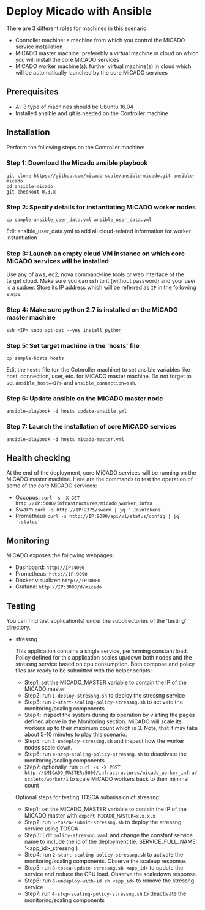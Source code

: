 # Deploy Micado with Ansible

There are 3 different roles for machines in this scenario:
 - Controller machine: a machine from which you control the MiCADO service installation
 - MiCADO master machine: preferebly a virtual machine in cloud on which you will install the core MiCADO services
 - MiCADO worker machine(s): further virtual machine(s) in cloud which will be automatically launched by the core MiCADO services

## Prerequisites

 - All 3 type of machines should be Ubuntu 16.04
 - Installed ansible and git is needed on the Controller machine

## Installation

Perform the following steps on the Controller machine:

### Step 1: Download the Micado ansible playbook

```
git clone https://github.com/micado-scale/ansible-micado.git ansible-micado
cd ansible-micado
git checkout 0.3.x
```

### Step 2: Specify details for instantiating MiCADO worker nodes

```
cp sample-ansible_user_data.yml ansible_user_data.yml
```
Edit ansible_user_data.yml to add all cloud-related information for worker instantiation

### Step 3: Launch an empty cloud VM instance on which core MiCADO services will be installed

Use any of aws, ec2, nova command-line tools or web interface of the target cloud. Make sure you can ssh to it (without password) and your user is a sudoer. Store its IP address which will be referred as `IP` in the following steps.

### Step 4: Make sure python 2.7 is installed on the MiCADO master machine

```
ssh <IP> sudo apt-get --yes install python
```

### Step 5: Set target machine in the 'hosts' file

```
cp sample-hosts hosts
```
Edit the `hosts` file (on the Cotnroller machine) to set ansible variables like host, connection, user, etc. for MiCADO master machine. Do not forget to set `ansible_host=<IP>` and `ansible_connection=ssh`.

### Step 6: Update ansible on the MiCADO master node

```
ansible-playbook -i hosts update-ansible.yml
```

### Step 7: Launch the installation of core MiCADO services

```
ansible-playbook -i hosts micado-master.yml
```

## Health checking

At the end of the deployment, core MiCADO services will be running on the MiCADO master machine. Here are the commands to test the operation of some of the core MiCADO services:

- Occopus:
```curl -s -X GET http://IP:5000/infrastructures/micado_worker_infra```
- Swarm
```curl -s http://IP:2375/swarm | jq '.JoinTokens'```
- Prometheus
```curl -s http://IP:9090/api/v1/status/config | jq '.status'```

## Monitoring

MiCADO exposes the following webpages:
- Dashboard:
```http://IP:4000```
- Prometheus:
```http://IP:9090```
- Docker visualizer:
```http://IP:8080```
- Grafana:
```http://IP:3000/d/micado```

## Testing

You can find test application(s) under the subdirectories of the 'testing' directory.

- stressng

  This application contains a single service, performing constant load. Policy defined for this application scales up/down both nodes and the stressng service based on cpu consumption. Both compose and policy files are ready to be submitted with the helper scripts:
  - Step1: set the MICADO_MASTER variable to contain the IP of the MiCADO master
  - Step2: run ```1-deploy-stressng.sh``` to deploy the stressng service
  - Step3: run ```2-start-scaling-policy-stressng.sh``` to activate the monitoring/scaling components
  - Step4: inspect the system during its operation by visiting the pages defined above in the Monitoring section. MiCADO will scale its workers up to their maximum count which is 3. Note, that it may take about 5-10 minutes to play this scenario.
  - Step5: run ```3-undeploy-stressng.sh``` and inspect how the worker nodes scale down.
  - Step6: run ```4-stop-scaling-policy-stressng.sh``` to deactivate the monitoring/scaling components
  - Step7: optionally, run ```curl -s -X POST http://$MICADO_MASTER:5000/infrastructures/micado_worker_infra/scaleto/worker/1``` to scale MiCADO workers back to their minimal count

  Optional steps for testing TOSCA submission of stressng:
  - Step1: set the MICADO_MASTER variable to contain the IP of the MiCADO master with ```export MICADO_MASTER=x.x.x.x```
  - Step2: run ```5-tosca-submit-stressng.sh``` to deploy the stressng service using TOSCA
  - Step3: Edit ```policy-stressng.yaml``` and change the constant service name to include the id of the deployment (ie. SERVICE_FULL_NAME: '<app_id>_stressng')
  - Step4: run ```2-start-scaling-policy-stressng.sh``` to activate the monitoring/scaling components. Observe the scaleup response.
  - Step5: run ```8-tosca-update-stressng.sh <app_id>``` to update the service and reduce the CPU load. Observe the scaledown response.
  - Step6: run ```6-undeploy-with-id.sh <app_id>``` to remove the stressng service
  - Step7: run ```4-stop-scaling-policy-stressng.sh``` to deactivate the monitoring/scaling components
